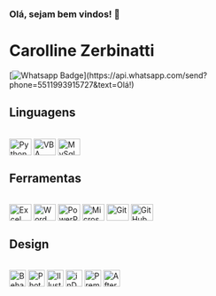 ### Olá, sejam bem vindos! 👋

# Carolline Zerbinatti
  
  
[![Whatsapp Badge](https://img.shields.io/badge/-Whatsapp-4CA143?style=flat-square&labelColor=4CA143&logo=whatsapp&logoColor=white&link=https://api.whatsapp.com/send?phone=5511993915727&text=Olá!)](https://api.whatsapp.com/send?phone=5511993915727&text=Olá!)

<!--<div>
  <img 
       height="180em" 
       src="https://github-readme-stats.vercel.app/api?username=Carollinesz&show_icons=true&theme=great-gatsby&include_all_commits=true&count_private=true" />
  <img 
       height="180em" 
       src="https://github-readme-stats.vercel.app/api/top-langs/?username=Carollinesz&layout=compact&langs_count=8&theme=great-gatsby" />
</div>
-->

## Linguagens

<div style="display:inline-block"><br>
  <img align="center" alt="Python" title="Python" height="30" width="40" src="https://cdn.jsdelivr.net/gh/devicons/devicon/icons/python/python-original.svg" />
  <img align="center" alt="VBA" title="VBA" height="30" width="40" src="https://serkonda7.gallerycdn.vsassets.io/extensions/serkonda7/vscode-vba/0.9.0/1686121620796/Microsoft.VisualStudio.Services.Icons.Default" />
  <img align="center" alt="MySql" title="MySql" height="30" width="40" src="https://cdn.jsdelivr.net/gh/devicons/devicon/icons/mysql/mysql-original.svg" />
</div>

## Ferramentas

<div style="display:inline-block"><br>
   <img align="center" alt="Excel" title="Excel" height="30" width="40" src="https://img.icons8.com/?size=512&id=117561&format=png" />
  <img align="center" alt="Word" title="Word" height="30" width="40" src="https://img.icons8.com/?size=512&id=pGHcje298xSl&format=png" />
  <img align="center" alt="PowerPoint" title="PowerPoint" height="30" width="40" src="https://img.icons8.com/?size=512&id=ifP93G7BXUhU&format=png" />
  <img align="center" alt="MicrosoftTeams" title="MicrosoftTeams" height="30" width="40" src="https://img.icons8.com/?size=512&id=ysijIAssLaLs&format=png" />
  <img align="center" alt="Git" title="Git" height="30" width="40" src="https://cdn.jsdelivr.net/gh/devicons/devicon/icons/git/git-original.svg" />
  <img align="center" alt="GitHub" title="GitHub" height="30" width="40" src="https://cdn.jsdelivr.net/gh/devicons/devicon/icons/github/github-original.svg" />

## Design

<div style="display:inline-block; padding-right:3em"><br>
    <img align="center" alt="Behance" title="Behance" height="30" width="30" src="https://logopng.com.br/logos/behance-7.png" />
  <img align="center" alt="Photoshop" title="Photoshop" height="30" width="30" src="https://www.whodesigners.com.br/icones/png/Photoshop.png" />
  <img align="center" alt="Illustrator" title="Illustrator" height="30" width="30" src="https://www.whodesigners.com.br/icones/png/Illustrator.png" />
   <img align="center" alt="inDesign" title="inDesign" height="30" width="30" src="https://www.whodesigners.com.br/icones/png/InDesign.png" />
  <img align="center" alt="Premiere" title="Premiere" height="30" width="30" src="https://www.whodesigners.com.br/icones/png/Premiere.png" />
  <img align="center" alt="After Effects" title="After Effects" height="30" width="30" src="https://www.whodesigners.com.br/icones/png/After-Effects.png" />
</div>

##
<!-- ![Snake animation](https://github.com/leandroanunes/leandroanunes/blob/output/github-contribution-grid-snake.svg) --> 

